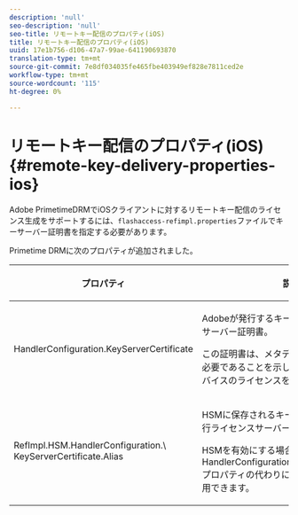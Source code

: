 ```yaml
---
description: 'null'
seo-description: 'null'
seo-title: リモートキー配信のプロパティ(iOS)
title: リモートキー配信のプロパティ(iOS)
uuid: 17e1b756-d106-47a7-99ae-641190693870
translation-type: tm+mt
source-git-commit: 7e8df034035fe465fbe403949ef828e7811ced2e
workflow-type: tm+mt
source-wordcount: '115'
ht-degree: 0%

---
```



# リモートキー配信のプロパティ(iOS){#remote-key-delivery-properties-ios}

Adobe PrimetimeDRMでiOSクライアントに対するリモートキー配信のライセンス生成をサポートするには、`flashaccess-refimpl.properties`ファイルでキーサーバー証明書を指定する必要があります。

Primetime DRMに次のプロパティが追加されました。

<table frame="all" colsep="1" rowsep="1" class="+ topic/table adobe-d/table " id="table_xz2_lwy_n4"> 
 <thead class="- topic/thead "> 
  <tr rowsep="1" class="- topic/row "> 
   <th colname="1" class="- topic/entry entry"> <p class="- topic/p ">プロパティ </p> </th> 
   <th colname="2" class="- topic/entry entry"> <p class="- topic/p ">説明 </p> </th> 
  </tr> 
 </thead>
 <tbody class="- topic/tbody "> 
  <tr rowsep="1" class="- topic/row "> 
   <td colname="1" class="- topic/entry "><span class="codeph"> HandlerConfiguration.KeyServerCertificate</span> </td> 
   <td colname="2" class="- topic/entry "> <p>Adobeが発行するキーサーバーのライセンスサーバー証明書。 </p> <p>この証明書は、メタデータがキーサーバーが必要であることを示している場合に、iOSデバイスのライセンスを生成します。 </p> </td> 
  </tr> 
  <tr rowsep="0" class="- topic/row "> 
   <td colname="1" class="- topic/entry "><span class="codeph"> RefImpl.HSM.HandlerConfiguration.\ KeyServerCertificate.Alias</span> </td> 
   <td colname="2" class="- topic/entry "> <p>HSMに保存されるキーサーバーのAdobe発行ライセンスサーバー証明書のエイリアス。 </p> <p>HSMを有効にする場合、<span class="codeph"> HandlerConfiguration.KeyServerCertificate</span>プロパティの代わりに、このプロパティを適用できます。 </p> </td> 
  </tr> 
 </tbody> 
</table>

